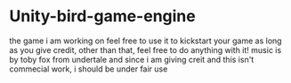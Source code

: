 # Unity-bird-game-engine
the game i am working on
feel free to use it to kickstart your game as long as you give credit, other than that, feel free to do anything with it!
music is by toby fox from undertale and since i am giving creit and this isn't commecial work, i should be under fair use
